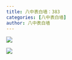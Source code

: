 ```yaml
---
title: 八中表白墙：383
categories: [八中表白墙]
author: 八中表白墙
---
```


![](https://img.urlnode.com/file/2c1594b2dd4323997ec92.jpg)

![](https://img.urlnode.com/file/48fd794d5c32a21f6964f.jpg)